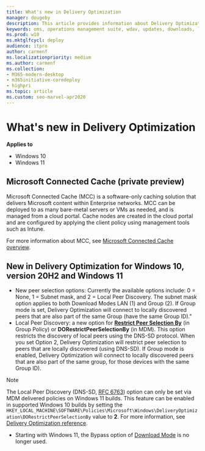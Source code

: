 ```yaml
---
title: What's new in Delivery Optimization
manager: dougeby
description: This article provides information about Delivery Optimization, a peer-to-peer distribution method in Windows 10 and Windows 11.
keywords: oms, operations management suite, wdav, updates, downloads, log analytics, mcc, do, delivery, connected cache
ms.prod: w10
ms.mktglfcycl: deploy
audience: itpro
author: carmenf
ms.localizationpriority: medium
ms.author: carmenf
ms.collection:
- M365-modern-desktop
- m365initiative-coredeploy
- highpri
ms.topic: article
ms.custom: seo-marvel-apr2020
---
```


# What's new in Delivery Optimization 

**Applies to**

- Windows 10
- Windows 11

## Microsoft Connected Cache (private preview)

Microsoft Connected Cache (MCC) is a software-only caching solution that delivers Microsoft content within Enterprise networks. MCC can be deployed to as many bare-metal servers or VMs as needed, and is managed from a cloud portal. Cache nodes are created in the cloud portal and are configured by applying the client policy using management tools such as Intune.

For more information about MCC, see [Microsoft Connected Cache overview](waas-microsoft-connected-cache.md).

## New in Delivery Optimization for Windows 10, version 20H2 and Windows 11

- New peer selection options: Currently the available options include: 0 = None, 1 = Subnet mask, and 2 = Local Peer Discovery. The subnet mask option applies to both Download Modes LAN (1) and Group (2). If Group mode is set, Delivery Optimization will connect to locally discovered peers that are also part of the same Group (have the same Group ID)."
- Local Peer Discovery: a new option for **[Restrict Peer Selection By](waas-delivery-optimization-reference.md#select-a-method-to-restrict-peer-selection)** (in Group Policy) or **DORestrictPeerSelectionBy** (in MDM). This option restricts the discovery of local peers using the DNS-SD protocol. When you set Option 2, Delivery Optimization will restrict peer selection to peers that are locally discovered (using DNS-SD). If Group mode is enabled, Delivery Optimization will connect to locally discovered peers that are also part of the same group, for those devices with the same Group ID).

> [!NOTE]
> The Local Peer Discovery (DNS-SD, [RFC 6763](https://datatracker.ietf.org/doc/html/rfc6763)) option can only be set via MDM delivered policies on Windows 11 builds. This feature can be enabled in supported Windows 10 builds by setting the `HKEY_LOCAL_MACHINE\SOFTWARE\Policies\Microsoft\Windows\DeliveryOptimization\DORestrictPeerSelectionBy` value to **2**. For more information, see [Delivery Optimization reference](waas-delivery-optimization-reference.md).

- Starting with Windows 11, the Bypass option of [Download Mode](waas-delivery-optimization-reference.md#download-mode) is no longer used.


